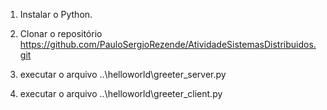 1. Instalar o Python.

2. Clonar o repositório https://github.com/PauloSergioRezende/AtividadeSistemasDistribuidos.git

3. executar o arquivo ..\helloworld\greeter_server.py

4. executar o arquivo ..\helloworld\greeter_client.py
